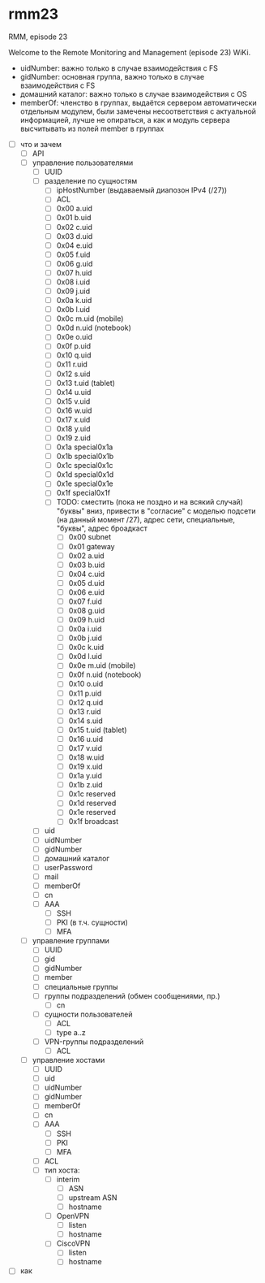 # rmm23

RMM, episode 23

Welcome to the Remote Monitoring and Management (episode 23) WiKi.

* uidNumber: важно только в случае взаимодействия с FS
* gidNumber: основная группа, важно только в случае взаимодействия с FS
* домашний каталог: важно только в случае взаимодействия с OS
* memberOf: членство в группах, выдаётся сервером автоматически отдельным модулем, были замечены несоответствия с актуальной информацией, лучше не опираться, а как и модуль сервера высчитывать из полей member в группах

- [ ] что и зачем
	- [ ] API
	- [ ] управление пользователями
		- [ ] UUID
		- [ ] разделение по сущностям
			- [ ] ipHostNumber (выдаваемый диапозон IPv4 (/27))
			- [ ] ACL
			- [ ] 0x00 a.uid
			- [ ] 0x01 b.uid
			- [ ] 0x02 c.uid
			- [ ] 0x03 d.uid
			- [ ] 0x04 e.uid
			- [ ] 0x05 f.uid
			- [ ] 0x06 g.uid
			- [ ] 0x07 h.uid
			- [ ] 0x08 i.uid
			- [ ] 0x09 j.uid
			- [ ] 0x0a k.uid
			- [ ] 0x0b l.uid
			- [ ] 0x0c m.uid (mobile)
			- [ ] 0x0d n.uid (notebook)
			- [ ] 0x0e o.uid
			- [ ] 0x0f p.uid
			- [ ] 0x10 q.uid
			- [ ] 0x11 r.uid
			- [ ] 0x12 s.uid
			- [ ] 0x13 t.uid (tablet)
			- [ ] 0x14 u.uid
			- [ ] 0x15 v.uid
			- [ ] 0x16 w.uid
			- [ ] 0x17 x.uid
			- [ ] 0x18 y.uid
			- [ ] 0x19 z.uid
			- [ ] 0x1a special0x1a
			- [ ] 0x1b special0x1b
			- [ ] 0x1c special0x1c
			- [ ] 0x1d special0x1d
			- [ ] 0x1e special0x1e
			- [ ] 0x1f special0x1f
			- [ ] TODO: сместить (пока не поздно и на всякий случай) "буквы" вниз, привести в "согласие" с моделью подсети (на данный момент /27), адрес сети, специальные, "буквы", адрес броадкаст
				- [ ] 0x00 subnet
				- [ ] 0x01 gateway
				- [ ] 0x02 a.uid
				- [ ] 0x03 b.uid
				- [ ] 0x04 c.uid
				- [ ] 0x05 d.uid
				- [ ] 0x06 e.uid
				- [ ] 0x07 f.uid
				- [ ] 0x08 g.uid
				- [ ] 0x09 h.uid
				- [ ] 0x0a i.uid
				- [ ] 0x0b j.uid
				- [ ] 0x0c k.uid
				- [ ] 0x0d l.uid
				- [ ] 0x0e m.uid (mobile)
				- [ ] 0x0f n.uid (notebook)
				- [ ] 0x10 o.uid
				- [ ] 0x11 p.uid
				- [ ] 0x12 q.uid
				- [ ] 0x13 r.uid
				- [ ] 0x14 s.uid
				- [ ] 0x15 t.uid (tablet)
				- [ ] 0x16 u.uid
				- [ ] 0x17 v.uid
				- [ ] 0x18 w.uid
				- [ ] 0x19 x.uid
				- [ ] 0x1a y.uid
				- [ ] 0x1b z.uid
				- [ ] 0x1c reserved
				- [ ] 0x1d reserved
				- [ ] 0x1e reserved
				- [ ] 0x1f broadcast
		- [ ] uid
		- [ ] uidNumber
		- [ ] gidNumber
		- [ ] домашний каталог
		- [ ] userPassword
		- [ ] mail
		- [ ] memberOf
		- [ ] cn
		- [ ] AAA
			- [ ] SSH
			- [ ] PKI (в т.ч. сущности)
			- [ ] MFA
	- [ ] управление группами
		- [ ] UUID
		- [ ] gid
		- [ ] gidNumber
		- [ ] member
		- [ ] специальные группы
		- [ ] группы подразделений (обмен сообщениями, пр.)
			- [ ] cn
		- [ ] сущности пользователей
			- [ ] ACL
			- [ ] type a..z
		- [ ] VPN-группы подразделений
			- [ ] ACL

	- [ ] управление хостами
		- [ ] UUID
		- [ ] uid
		- [ ] uidNumber
		- [ ] gidNumber
		- [ ] memberOf
		- [ ] cn
		- [ ] AAA
			- [ ] SSH
			- [ ] PKI
			- [ ] MFA
		- [ ] ACL
		- [ ] тип хоста:
			- [ ] interim
				- [ ] ASN
				- [ ] upstream ASN
				- [ ] hostname
			- [ ] OpenVPN
				- [ ] listen
				- [ ] hostname
			- [ ] CiscoVPN
				- [ ] listen
				- [ ] hostname
- [ ] как
